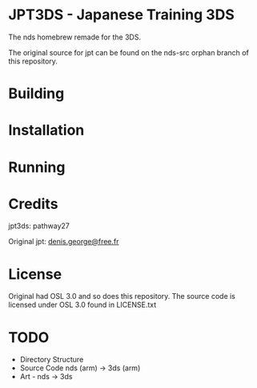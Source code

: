 # JPT3DS - Japanese Training 3DS

The nds homebrew remade for the 3DS.

The original source for jpt can be found on the nds-src orphan branch of this repository.

# Building

# Installation

# Running

# Credits

jpt3ds: pathway27

Original jpt: denis.george@free.fr

# License

Original had OSL 3.0 and so does this repository.
The source code is licensed under OSL 3.0 found in LICENSE.txt

# TODO

- Directory Structure
- Source Code nds (arm) -> 3ds (arm)
- Art - nds -> 3ds